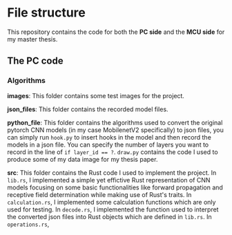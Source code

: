  # File structure
 This repository contains the code for both the __PC side__ and the __MCU side__ for my master thesis. 
 ## The PC code
 ### Algorithms
 __images__: This folder contains some test images for the project.  
 
 __json_files__: This folder contains the recorded model files.  
 
 __python_file__: This folder contains the algorithms used to convert the original pytorch CNN models (in my case MobilenetV2 specifically) to json files, you can simply run `hook.py` to insert hooks in the model and then record the models in a json file.
 You can specify the number of layers you want to record in the line of `if layer_id == ?`. `draw.py` contains the code I used to produce some of my data image for my thesis paper.  

 __src__: This folder contains the Rust code I used to implement the project. In `lib.rs`, I implemented a simple yet effictive Rust representation of CNN models focusing on some basic functionalities
 like forward propagation and receptive field determination while making use of Rust's traits. In `calculation.rs`, I implemented some calculation
functions which are only used for testing. In `decode.rs`,
I implemented the function used to interpret the converted
 json files into Rust objects which are defined in `lib.rs`. In 
`operations.rs`,
 
